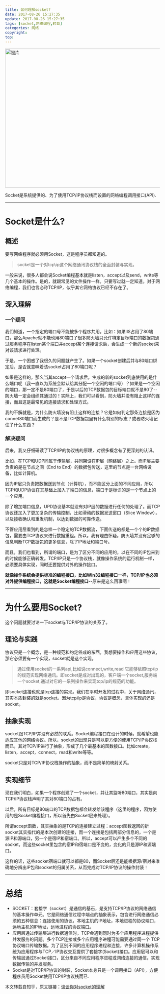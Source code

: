 ```yaml
---
title: 如何理解socket?
date: 2017-08-26 15:27:35
update: 2017-08-26 15:27:35
tags: [socket,网络编程,转载]
categories: 网络
copyright:
top:
---
```



<img src="http://ou7wdump3.bkt.clouddn.com/socket.jpeg" width = "670" height = "450" alt="照片" align=center/>

Socket是系统提供的、为了使用TCP/IP协议栈而设置的网络编程调用接口(API).

<!-- more -->

----------


# Socket是什么? #

## 概述 ##

要写网络程序就必须用Socket，这是程序员都知道的。

>socket是一个对tcp\ip这个网络通讯协议栈的全面封装与实现。

一般来说，很多人都会说Socket编程基本就是listen，accept以及send，write等几个基本的操作。是的，就跟常见的文件操作一样，只要写过就一定知道。对于网络编程，我们也言必称TCP/IP，似乎其它网络协议已经不存在了。

## 深入理解 ##

### 一个疑问 ###

我们知道，一个指定的端口号不能被多个程序共用。比如：如果IIS占用了80端口，那么Apache就不能也用80端口了很多防火墙只允许特定目标端口的数据包通过服务程序在listen某个端口并accept某个连接请求后，会生成一个新的socket来对该请求进行处理。


于是，一个困惑了我很久的问题就产生了。如果一个socket创建后并与80端口绑定后，是否就意味着该socket占用了80端口呢？

如果是这样的，那么当其accept一个请求后，生成的新的socket到底使用的是什么端口呢（我一直以为系统会默认给其分配一个空闲的端口号）？如果是一个空闲的端口，那一定不是80端口了，于是以后的TCP数据包的目标端口就不是80了--防火墙一定会组织其通过的！实际上，我们可以看到，防火墙并没有阻止这样的连接，而且这是最常见的连接请求和处理方式。

我的不解就是，为什么防火墙没有阻止这样的连接？它是如何判定那条连接是因为connet80端口而生成的？是不是TCP数据包里有什么特别的标志？或者防火墙记住了什么东西？

### 解决疑问 ###

后来，我又仔细研读了TCP/IP的协议栈的原理，对很多概念有了更深刻的认识。

比如，在TCP和UDP同属于传输层，共同架设在IP层（网络层）之上。而IP层主要负责的是在节点之间（End to End）的数据包传送，这里的节点是一台网络设备，比如计算机。

因为IP层只负责把数据送到节点（计算机），而不能区分上面的不同应用，所以TCP和UDP协议在其基础上加入了端口的信息，端口于是标识的是一个节点上的一个应用。

除了增加端口信息，UPD协议基本就没有对IP层的数据进行任何的处理了。而TCP协议还加入了更加复杂的传输控制，比如滑动的数据发送窗口（Slice Window），以及接收确认和重发机制，以达到数据的可靠传送。

不管应用层看到的是怎样一个稳定的TCP数据流，下面传送的都是一个个的IP数据包，需要由TCP协议来进行数据重组。所以，我有理由怀疑，防火墙并没有足够的信息判断TCP数据包的更多信息，除了IP地址和端口号。


而且，我们也看到，所谓的端口，是为了区分不同的应用的，以在不同的IP包来到的时候能够正确转发。TCP/IP只是一个协议栈，就像操作系统的运行机制一样，必须要具体实现，同时还要提供对外的操作接口。

**就像操作系统会提供标准的编程接口，比如Win32编程接口一样，TCP/IP也必须对外提供编程接口，这就是Socket编程接口**--原来是这么回事啊！



----------

# 为什么要用Socket? #


这个问题就要讨论一下socket与TCP/IP协议的关系了。

## 理论与实践 ##

协议只是一个概念，是一种规范和约定俗成的东西，我想要操作和应用这些协议，那它必须要有一个实现，socket就是这个实现。

>通过使用socket的一系列api,比如说connect,write,read 它能够依照tcp/ip的规范实现网络通讯。即socket是成对出现的，客户端一个socket,服务端一个socket,通过对它的一系列操作来实现tcp/ip的规范的功能。

即socket连接也就是tcp连接的实现。我们在平时开发的过程中，关于网络通讯，其实本质封装的就是socket。因为tcp/ip是协议，协议是概念，具体实现的还是socket。


## 抽象实现 ##

socket跟TCP/IP并没有必然的联系。Socket编程接口在设计的时候，就希望也能适应其他的网络协议。所以，socket的出现只是可以更方便的使用TCP/IP协议栈而已，其对TCP/IP进行了抽象，形成了几个最基本的函数接口。比如create，listen，accept，connect，read和write等等。

socket只是对TCP/IP协议栈操作的抽象，而不是简单的映射关系。


## 实现细节 ##

现在我们明白，如果一个程序创建了一个socket，并让其监听80端口，其实是向TCP/IP协议栈声明了其对80端口的占有。

以后，所有目标是80端口的TCP数据包都会转发给该程序（这里的程序，因为使用的是Socket编程接口，所以首先由Socket层来处理）。

所谓accept函数，其实抽象的是TCP的连接建立过程：accept函数返回的新socket其实指代的是本次创建的连接，而一个连接是包括两部分信息的，一个是源IP和源端口，另一个是宿IP和宿端口。所以，accept可以产生多个不同的socket，而这些socket里包含的宿IP和宿端口是不变的，变化的只是源IP和源端口。

这样的话，这些socket宿端口就可以都是80，而Socket层还是能根据源/宿对来准确地分辨出IP包和socket的归属关系，从而完成对TCP/IP协议的操作封装！



----------


# 总结 #




- SOCKET：套接字（socket）是通信的基石，是支持TCP/IP协议的网络通信的基本操作单元。它是网络通信过程中端点的抽象表示，包含进行网络通信必须的五种信息：连接使用的协议，本地主机的IP地址，本地进程的协议端口，远地主机的IP地址，远地进程的协议端口。
- 应用层通过传输层进行数据通信时，TCP会遇到同时为多个应用程序进程提供并发服务的问题。多个TCP连接或多个应用程序进程可能需要通过同一个 TCP协议端口传输数据。为了区别不同的应用程序进程和连接，许多计算机操作系统为应用程序与TCP／IP协议交互提供了套接字(Socket)接口。应用层可以和传输层通过Socket接口，区分来自不同应用程序进程或网络连接的通信，实现数据传输的并发服务。
- Socket是对TCP/IP协议的封装，Socket本身只是一个调用接口（API），方便程序员用Socket使用TCP/IP协议栈而已.


本文转载自知乎，原文链接：[谈谈你对socket的理解](https://www.zhihu.com/question/64316083)